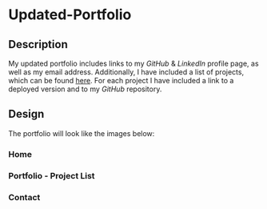# Updated-Portfolio


<h2>Description</h2>
My updated portfolio includes links to my <i>GitHub</i> & <i>LinkedIn</i> profile page, as well as my email address. Additionally, I have included a list of projects, which can be found <a href="https://valfragier16.github.io/Updated-Portfolio/portfolio.html">here</a>. For each project I have included a link to a deployed version and to my <i>GitHub</i> repository. 

<h2>Design</h2>
The portfolio will look like the images below:

<h3>Home</h3>


<h3>Portfolio - Project List</h3>

<h3>Contact</h3>


